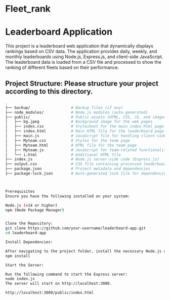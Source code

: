﻿# Fleet_rank
# Leaderboard Application

This project is a leaderboard web application that dynamically displays rankings based on CSV data. The application provides daily, weekly, and monthly leaderboards using Node.js, Express.js, and client-side JavaScript. The leaderboard data is loaded from a CSV file and processed to show the ranking of different fleets based on their performance.

## Project Structure: Please structure your project according to this directory.

```bash
.
├── backup/                  # Backup files (if any)
├── node_modules/            # Node.js modules (auto-generated)
├── public/                  # Public assets (HTML, CSS, JS, and images)
│   ├── bg.jpeg              # Background image for the web pages
│   ├── index.css            # Stylesheet for the main index.html page
│   ├── index.html           # Main HTML file for the leaderboard page
│   ├── main.js              # JavaScript file for handling client-side logic
│   ├── Myteam.css           # Styles for the team page
│   ├── Myteam.html          # HTML file for the team page
│   ├── Myteam.js            # JavaScript for team-related functionality
│   └── i.html               # Additional HTML file
├── index.js                 # Node.js server-side code (Express.js)
├── output.csv               # CSV file containing processed leaderboard data
├── package.json             # Project metadata and dependencies
├── package-lock.json        # Auto-generated lock file for dependencies



Prerequisites
Ensure you have the following installed on your system:

Node.js (v14 or higher)
npm (Node Package Manager)


Clone the Repository:
git clone https://github.com/your-username/leaderboard-app.git
cd leaderboard-app

Install Dependencies:

After navigating to the project folder, install the necessary Node.js dependencies:
npm install

Start the Server:

Run the following command to start the Express server:
node index.js
The server will start on http://localhost:3000.

http://localhost:3000/public/index.html


